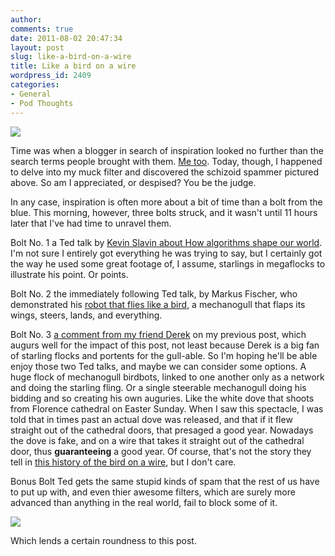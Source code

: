 ```yaml
---
author:
comments: true
date: 2011-08-02 20:47:34
layout: post
slug: like-a-bird-on-a-wire
title: Like a bird on a wire
wordpress_id: 2409
categories:
- General
- Pod Thoughts
---
```


[![](/uploads/2011/08/Silly-Spam-500x176.png)](/uploads/2011/08/Silly-Spam.png)

Time was when a blogger in search of inspiration looked no further than the search terms people brought with them. [Me too](http://jeremycherfas.net/2010/11/24/we-all-get-email/). Today, though, I happened to delve into my muck filter and discovered the schizoid spammer pictured above. So am I appreciated, or despised? You be the judge.

In any case, inspiration is often more about a bit of time than a bolt from the blue. This morning, however, three bolts struck, and it wasn't until 11 hours later that I've had time to unravel them.

Bolt No. 1 a Ted talk by [Kevin Slavin about How algorithms shape our world](http://www.ted.com/talks/kevin_slavin_how_algorithms_shape_our_world.html). I'm not sure I entirely got everything he was trying to say, but I certainly got the way he used some great footage of, I assume, starlings in megaflocks to illustrate his point. Or points.

Bolt No. 2 the immediately following Ted talk, by Markus Fischer, who demonstrated his [robot that flies like a bird](http://www.ted.com/talks/a_robot_that_flies_like_a_bird.html), a mechanogull that flaps its wings, steers, lands, and everything.

Bolt No. 3 [a comment from my friend Derek](http://jeremycherfas.net/2011/07/30/ceci-nest-pas-un-blog/#comments) on my previous post, which augurs well for the impact of this post, not least because Derek is a big fan of starling flocks and portents for the gull-able. So I'm hoping he'll be able enjoy those two Ted talks, and maybe we can consider some options. A huge flock of mechanogull birdbots, linked to one another only as a network and doing the starling fling. Or a single steerable mechanogull doing his bidding and so creating his own auguries. Like the white dove that shoots from Florence cathedral on Easter Sunday. When I saw this spectacle, I was told that in times past an actual dove was released, and that if it flew straight out of the cathedral doors, that presaged a good year. Nowadays the dove is fake, and on a wire that takes it straight out of the cathedral door, thus **guaranteeing** a good year. Of course, that's not the story they tell in [this history of the bird on a wire](http://www.duomofirenze.it/feste/pasqua_eng.htm), but I don't care.

Bonus Bolt Ted gets the same stupid kinds of spam that the rest of us have to put up with, and even thier awesome filters, which are surely more advanced than anything in the real world, fail to block some of it.

[![](/uploads/2011/08/Ted-Spam-500x230.png)](/uploads/2011/08/Ted-Spam.png)

Which lends a certain roundness to this post.
